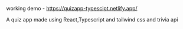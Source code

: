 working demo - https://quizapp-typescipt.netlify.app/

A quiz app made using React,Typescript and tailwind css and trivia api

